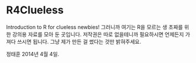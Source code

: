 R4Clueless
==========

Introduction to R for clueless newbies!
그러니까 여기는 R을 모르는 생 초짜를 위한 강의용 자료를 모아 둔 곳입니다. 저작권은 따로 없을테니까 필요하시면 언제든지 가져다 쓰시면 됩니다. 그냥 제가 만든 걸 썼다는 것만 밝혀주세요.

정태훈
2014년 4월 4일.
